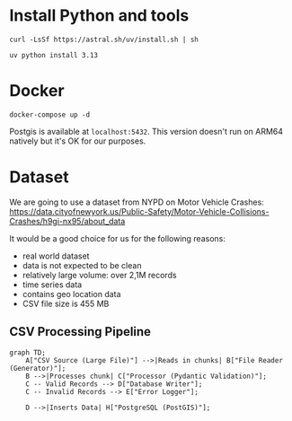 # Install Python and tools


`curl -LsSf https://astral.sh/uv/install.sh | sh`

`uv python install 3.13`


# Docker

`docker-compose up -d`

Postgis is available at `localhost:5432`.
This version doesn't run on ARM64 natively but it's OK for our purposes.

# Dataset

We are going to use a dataset from NYPD on Motor Vehicle Crashes:
https://data.cityofnewyork.us/Public-Safety/Motor-Vehicle-Collisions-Crashes/h9gi-nx95/about_data

It would be a good choice for us for the following reasons:
 - real world dataset
 - data is not expected to be clean
 - relatively large volume: over 2,1M records
 - time series data
 - contains geo location data
 - CSV file size is 455 MB

## CSV Processing Pipeline

```mermaid
graph TD;
    A["CSV Source (Large File)"] -->|Reads in chunks| B["File Reader (Generator)"];
    B -->|Processes chunk| C["Processor (Pydantic Validation)"];
    C -- Valid Records --> D["Database Writer"];
    C -- Invalid Records --> E["Error Logger"];
    
    D -->|Inserts Data| H["PostgreSQL (PostGIS)"];
```